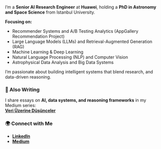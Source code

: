 I’m a **Senior AI Research Engineer** at **Huawei**, holding a **PhD in Astronomy and Space Science** from Istanbul University.  

**Focusing on:**
- Recommender Systems and A/B Testing Analytics (AppGallery Recommendation Project)
- Large Language Models (LLMs) and Retrieval-Augmented Generation (RAG)  
- Machine Learning & Deep Learning  
- Natural Language Processing (NLP) and Computer Vision  
- Astrophysical Data Analysis and Big Data Systems  

I’m passionate about building intelligent systems that blend research, and data-driven reasoning.

### 📝 Also Writing
I share essays on **AI, data systems, and reasoning frameworks** in my Medium series:  
[**Veri Üzerine Düşünceler**](https://medium.com/@k.ulgen90)

### 🌍 Connect with Me
- [**LinkedIn**]([https://www.linkedin.com/in/eyupkaanulgen](https://www.linkedin.com/in/eyüp-kaan-ülgen-ph-d-71a927b6/))  
- [**Medium**]([https://medium.com/@eyupkaanulgen](https://medium.com/@k.ulgen90))

